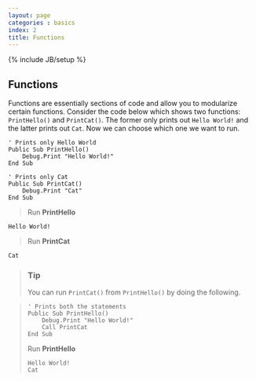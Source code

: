```yaml
---
layout: page
categories : basics
index: 2
title: Functions
---
```

{% include JB/setup %}

## Functions

Functions are essentially sections of code and allow you to modularize certain functions. Consider the code below which shows two functions: `PrintHello()` and `PrintCat()`. The former only prints out `Hello World!` and the latter prints out `Cat`. Now we can choose which one we want to run.

```vb.net
' Prints only Hello World
Public Sub PrintHello()
    Debug.Print "Hello World!"
End Sub

' Prints only Cat
Public Sub PrintCat()
    Debug.Print "Cat"
End Sub
```

> Run **PrintHello**

```
Hello World!
```

> Run **PrintCat**

```
Cat
```

> ### Tip
> You can run `PrintCat()` from `PrintHello()` by doing the following.

> ```vb.net
> ' Prints both the statements
> Public Sub PrintHello()
>     Debug.Print "Hello World!"
>     Call PrintCat
> End Sub
>  ```
> Run **PrintHello**
>
> ```
> Hello World!
> Cat
> ```
